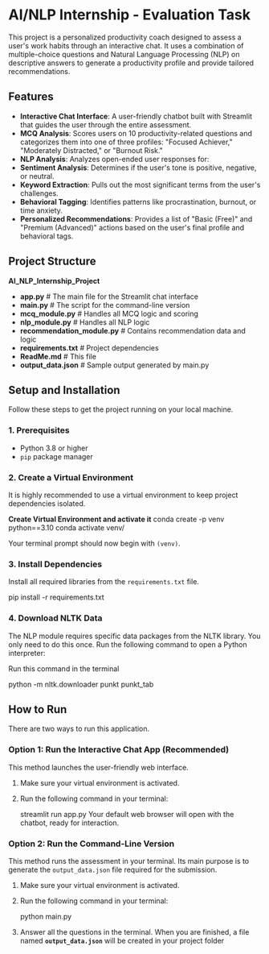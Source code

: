 # AI/NLP Internship - Evaluation Task

This project is a personalized productivity coach designed to assess a user's work habits through an interactive chat. It uses a combination of multiple-choice questions and Natural Language Processing (NLP) on descriptive answers to generate a productivity profile and provide tailored recommendations.

## Features

-   **Interactive Chat Interface**: A user-friendly chatbot built with Streamlit that guides the user through the entire assessment.
-   **MCQ Analysis**: Scores users on 10 productivity-related questions and categorizes them into one of three profiles: "Focused Achiever," "Moderately Distracted," or "Burnout Risk." 
-   **NLP Analysis**: Analyzes open-ended user responses for:
-   **Sentiment Analysis**: Determines if the user's tone is positive, negative, or neutral. 
-   **Keyword Extraction**: Pulls out the most significant terms from the user's challenges.
-   **Behavioral Tagging**: Identifies patterns like procrastination, burnout, or time anxiety. 
-   **Personalized Recommendations**: Provides a list of "Basic (Free)" and "Premium (Advanced)" actions based on the user's final profile and behavioral tags.

## Project Structure

**AI_NLP_Internship_Project**

- **app.py**                   # The main file for the Streamlit chat interface
- **main.py**                  # The script for the command-line version
- **mcq_module.py**            # Handles all MCQ logic and scoring
- **nlp_module.py**            # Handles all NLP logic
- **recommendation_module.py** # Contains recommendation data and logic
- **requirements.txt**         # Project dependencies
- **ReadMe.md**                # This file
- **output_data.json**         # Sample output generated by main.py

## Setup and Installation

Follow these steps to get the project running on your local machine.

### 1. Prerequisites
- Python 3.8 or higher
- `pip` package manager

### 2. Create a Virtual Environment
It is highly recommended to use a virtual environment to keep project dependencies isolated.

**Create Virtual Environment and activate it**
conda create -p venv python==3.10 
conda activate venv/

Your terminal prompt should now begin with `(venv)`.

### 3. Install Dependencies
Install all required libraries from the `requirements.txt` file.

pip install -r requirements.txt

### 4. Download NLTK Data
The NLP module requires specific data packages from the NLTK library. You only need to do this once. Run the following command to open a Python interpreter:

Run this command in the terminal

python -m nltk.downloader punkt punkt_tab

## How to Run

There are two ways to run this application.

### Option 1: Run the Interactive Chat App (Recommended)
This method launches the user-friendly web interface.

1.  Make sure your virtual environment is activated.
2.  Run the following command in your terminal:

    streamlit run app.py
Your default web browser will open with the chatbot, ready for interaction.

### Option 2: Run the Command-Line Version
This method runs the assessment in your terminal. Its main purpose is to generate the `output_data.json` file required for the submission.

1.  Make sure your virtual environment is activated.
2.  Run the following command in your terminal:
    
    python main.py
    

3.  Answer all the questions in the terminal. When you are finished, a file named **`output_data.json`** will be created in your project folder




